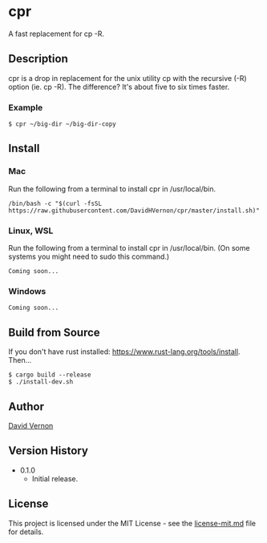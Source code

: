 # cpr

A fast replacement for cp -R.

## Description

cpr is a drop in replacement for the unix utility cp with the recursive (-R) option (ie. cp -R). The difference? It's about five to six times faster.

### Example
```
$ cpr ~/big-dir ~/big-dir-copy
```

## Install 
### Mac
Run the following from a terminal to install cpr in /usr/local/bin. 
```
/bin/bash -c "$(curl -fsSL https://raw.githubusercontent.com/DavidHVernon/cpr/master/install.sh)"
```
### Linux, WSL
Run the following from a terminal to install cpr in /usr/local/bin. (On some systems you might need to sudo this command.)
```
Coming soon...
```
### Windows
```
Coming soon...
```

## Build from Source

If you don't have rust installed: https://www.rust-lang.org/tools/install.
Then...
```
$ cargo build --release
$ ./install-dev.sh
```

## Author

[David Vernon](email:davidhvernon@mac.com)

## Version History

* 0.1.0
    * Initial release.

## License

This project is licensed under the MIT License - see the [license-mit.md](license-mit.md) file for details.

